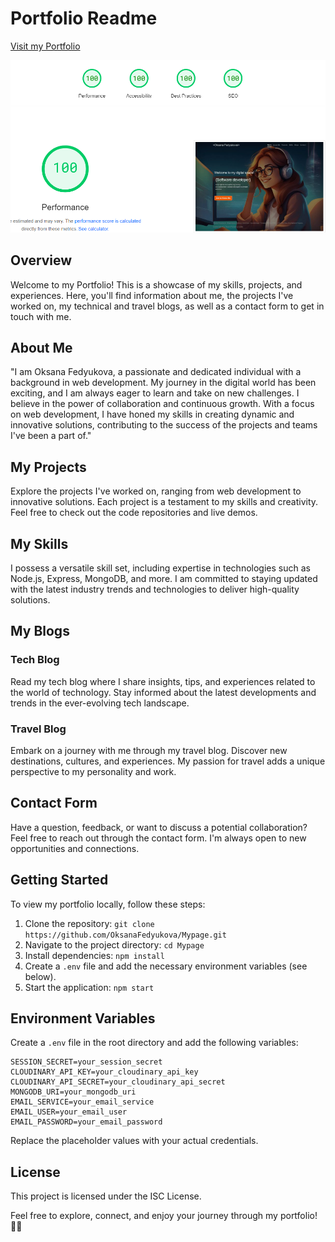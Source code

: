 # Portfolio Readme
[Visit my Portfolio](https://software-developer-oksana.onrender.com/)

![GitHub Logo](https://github.com/OksanaFedyukova/Mypage/blob/main/public/images/Screenshot%202024-06-09%20155703.png)

## Overview

Welcome to my Portfolio! This is a showcase of my skills, projects, and experiences. Here, you'll find information about me, the projects I've worked on, my technical and travel blogs, as well as a contact form to get in touch with me.

## About Me

"I am Oksana Fedyukova, a passionate and dedicated individual with a background in web development. My journey in the digital world has been exciting, and I am always eager to learn and take on new challenges. I believe in the power of collaboration and continuous growth. With a focus on web development, I have honed my skills in creating dynamic and innovative solutions, contributing to the success of the projects and teams I've been a part of."
## My Projects

Explore the projects I've worked on, ranging from web development to innovative solutions. Each project is a testament to my skills and creativity. Feel free to check out the code repositories and live demos.

## My Skills

I possess a versatile skill set, including expertise in technologies such as Node.js, Express, MongoDB, and more. I am committed to staying updated with the latest industry trends and technologies to deliver high-quality solutions.

## My Blogs

### Tech Blog
Read my tech blog where I share insights, tips, and experiences related to the world of technology. Stay informed about the latest developments and trends in the ever-evolving tech landscape.

### Travel Blog
Embark on a journey with me through my travel blog. Discover new destinations, cultures, and experiences. My passion for travel adds a unique perspective to my personality and work.

## Contact Form

Have a question, feedback, or want to discuss a potential collaboration? Feel free to reach out through the contact form. I'm always open to new opportunities and connections.

## Getting Started

To view my portfolio locally, follow these steps:

1. Clone the repository: `git clone https://github.com/OksanaFedyukova/Mypage.git`
2. Navigate to the project directory: `cd Mypage`
3. Install dependencies: `npm install`
4. Create a `.env` file and add the necessary environment variables (see below).
5. Start the application: `npm start`

## Environment Variables

Create a `.env` file in the root directory and add the following variables:

```env
SESSION_SECRET=your_session_secret
CLOUDINARY_API_KEY=your_cloudinary_api_key
CLOUDINARY_API_SECRET=your_cloudinary_api_secret
MONGODB_URI=your_mongodb_uri
EMAIL_SERVICE=your_email_service
EMAIL_USER=your_email_user
EMAIL_PASSWORD=your_email_password
```

Replace the placeholder values with your actual credentials.

## License

This project is licensed under the ISC License.

Feel free to explore, connect, and enjoy your journey through my portfolio! 🚀✨
